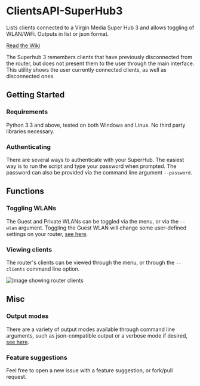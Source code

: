 # ClientsAPI-SuperHub3
Lists clients connected to a Virgin Media Super Hub 3 and allows toggling of WLAN/WiFi. Outputs in list or json format. 

[Read the Wiki](../../wiki)

The Superhub 3 remembers clients that have previously disconnected from the router, but does not present them to the user through the main interface. This utility shows the user currently connected clients, as well as disconnected ones.

## Getting Started
### Requirements
Python 3.3 and above, tested on both Windows and Linux. No third party libraries necessary.

### Authenticating
There are several ways to authenticate with your SuperHub. The easiest way is to run the script and type your password when prompted. The password can also be provided via the command line argument `--password`.

## Functions
### Toggling WLANs
The Guest and Private WLANs can be toggled via the menu, or via the `--wlan` argument. Toggling the Guest WLAN will change some user-defined settings on your router, [see here](../../wiki/Functions-Documentation#wlan).

### Viewing clients
The router's clients can be viewed through the menu, or through the `--clients` command line option.

![Image showing router clients](https://i.imgur.com/L1low59.png)

## Misc
### Output modes
There are a variety of output modes available through command line arguments, such as json-compatible output or a verbose mode if desired, [see here](../../wiki/Command-Line-Arguments#other).

### Feature suggestions
Feel free to open a new issue with a feature suggestion, or fork/pull request.
